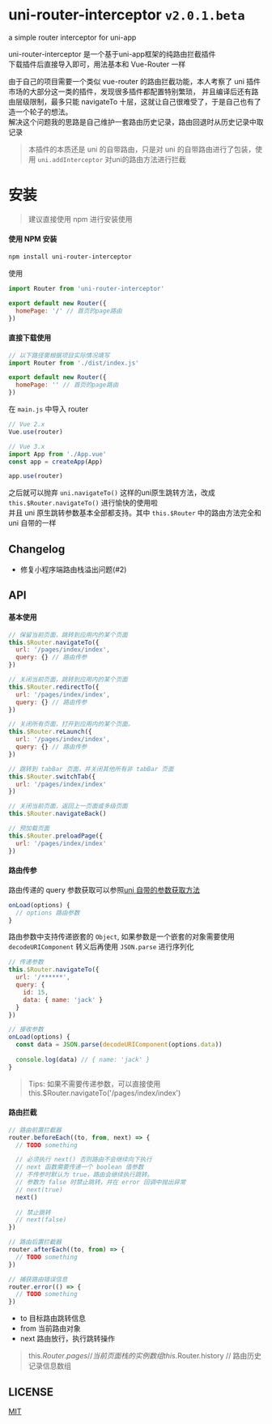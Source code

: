 # uni-router-interceptor `v2.0.1.beta`
a simple router interceptor for uni-app

uni-router-interceptor 是一个基于uni-app框架的纯路由拦截插件   
下载插件后直接导入即可，用法基本和 Vue-Router 一样

由于自己的项目需要一个类似 vue-router 的路由拦截功能，本人考察了 uni 插件市场的大部分这一类的插件，发现很多插件都配置特别繁琐，
并且编译后还有路由层级限制，最多只能 navigateTo 十层，这就让自己很难受了，于是自己也有了造一个轮子的想法。  
解决这个问题我的思路是自己维护一套路由历史记录，路由回退时从历史记录中取记录

> 本插件的本质还是 uni 的自带路由，只是对 uni 的自带路由进行了包装，使用 `uni.addInterceptor` 对uni的路由方法进行拦截  

# 安装  

> 建议直接使用 npm 进行安装使用

#### 使用 NPM 安装
```markdown
npm install uni-router-interceptor
```
使用  
```javascript
import Router from 'uni-router-interceptor'

export default new Router({
  homePage: '/' // 首页的page路由
})
```

#### 直接下载使用
```javascript
// 以下路径需根据项目实际情况填写
import Router from './dist/index.js'

export default new Router({
  homePage: '' // 首页的page路由
})
```

在 `main.js` 中导入 router

```javascript
// Vue 2.x
Vue.use(router)

// Vue 3.x
import App from './App.vue'
const app = createApp(App)

app.use(router)
```

之后就可以抛弃 `uni.navigateTo()` 这样的uni原生跳转方法，改成 `this.$Router.navigateTo()` 进行愉快的使用啦  
并且 uni 原生跳转参数基本全部都支持。其中 `this.$Router` 中的路由方法完全和 uni 自带的一样 

## Changelog

* 修复小程序端路由栈溢出问题(#2)

## API

#### 基本使用  

```javascript
// 保留当前页面，跳转到应用内的某个页面
this.$Router.navigateTo({
  url: '/pages/index/index',
  query: {} // 路由传参
})

// 关闭当前页面，跳转到应用内的某个页面
this.$Router.redirectTo({
  url: '/pages/index/index',
  query: {} // 路由传参
})

// 关闭所有页面，打开到应用内的某个页面。
this.$Router.reLaunch({
  url: '/pages/index/index',
  query: {} // 路由传参
})

// 跳转到 tabBar 页面，并关闭其他所有非 tabBar 页面
this.$Router.switchTab({
  url: '/pages/index/index'
})

// 关闭当前页面，返回上一页面或多级页面
this.$Router.navigateBack()

// 预加载页面
this.$Router.preloadPage({
  url: '/pages/index/index'
})
```

#### 路由传参

路由传递的 query 参数获取可以参照[uni 自带的参数获取方法](https://uniapp.dcloud.io/collocation/frame/lifecycle?id=%e9%a1%b5%e9%9d%a2%e7%94%9f%e5%91%bd%e5%91%a8%e6%9c%9f)

```javascript
onLoad(options) {
  // options 路由参数
}
```

路由参数中支持传递嵌套的 `Object`, 如果参数是一个嵌套的对象需要使用 `decodeURIComponent` 转义后再使用 `JSON.parse` 进行序列化
```javascript
// 传递参数
this.$Router.navigateTo({
  url: '/******',
  query: {
    id: 15,
    data: { name: 'jack' }
  }
})

// 接收参数
onLoad(options) {
  const data = JSON.parse(decodeURIComponent(options.data))
  
  console.log(data) // { name: 'jack' }
}
```

> Tips: 如果不需要传递参数，可以直接使用 this.$Router.navigateTo('/pages/index/index')

#### 路由拦截  

```javascript
// 路由前置拦截器
router.beforeEach((to, from, next) => {
  // TODO something

  // 必须执行 next() 否则路由不会继续向下执行
  // next 函数需要传递一个 boolean 值参数
  // 不传参时默认为 true，路由会继续执行跳转。
  // 参数为 false 时禁止跳转，并在 error 回调中抛出异常
  // next(true)
  next()
  
  // 禁止跳转
  // next(false)
})

// 路由后置拦截器
router.afterEach((to, from) => {
  // TODO something
})

// 捕获路由错误信息
router.error(() => {
  // TODO something
})
```

* to 目标路由跳转信息
* from 当前路由对象
* next 路由放行，执行跳转操作

> this.$Router.pages // 当前页面栈的实例数组  
> this.$Router.history // 路由历史记录信息数组

## LICENSE
[MIT](LICENSE)